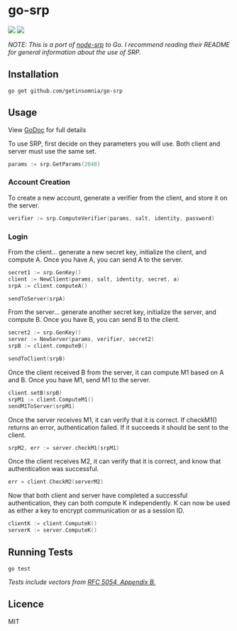 # go-srp 
[![](https://api.travis-ci.org/getinsomnia/go-srp.svg)](https://travis-ci.org/getinsomnia/go-srp)
[![](https://img.shields.io/badge/godoc-reference-blue.svg)](https://godoc.org/github.com/getinsomnia/go-srp)

_NOTE: This is a port of [node-srp](https://github.com/mozilla/node-srp) to Go. I recommend
reading their README for general information about the use of SRP._

## Installation

```
go get github.com/getinsomnia/go-srp
```

## Usage

View [GoDoc](https://godoc.org/github.com/getinsomnia/go-srp) for full details

To use SRP, first decide on they parameters you will use. Both client and server must
use the same set.

```go
params := srp.GetParams(2048)
```

### Account Creation

To create a new account, generate a verifier from the client, and store it
on the server.

```go
verifier := srp.ComputeVerifier(params, salt, identity, password)
```

### Login

From the client... generate a new secret key, initialize the client, and compute A.
Once you have A, you can send A to the server.

```go
secret1 := srp.GenKey()
client := NewClient(params, salt, identity, secret, a)
srpA := client.computeA()

sendToServer(srpA)
```

From the server... generate another secret key, initialize the server, and compute B.
Once you have B, you can send B to the client.

```go
secret2 := srp.GenKey()
server := NewServer(params, verifier, secret2)
srpB := client.computeB()

sendToClient(srpB)
```

Once the client received B from the server, it can compute M1 based on A and B.
Once you have M1, send M1 to the server.

```go
client.setB(srpB)
srpM1 := client.ComputeM1()
sendM1ToServer(srpM1)
```

Once the server receives M1, it can verify that it is correct. If checkM1() returns
an error, authentication failed. If it succeeds it should be sent to the client.

```go
srpM2, err := server.checkM1(srpM1)
```

Once the client receives M2, it can verify that it is correct, and know that authentication
was successful.

```go
err = client.CheckM2(serverM2)
````

Now that both client and server have completed a successful authentication, they can
both compute K independently. K can now be used as either a key to encrypt communication
or as a session ID.

```go
clientK := client.ComputeK()
serverK := server.ComputeK()
```

## Running Tests

```
go test
```

_Tests include vectors from 
[RFC 5054, Appendix B.](https://tools.ietf.org/html/rfc5054#appendix-B)_


## Licence

MIT
